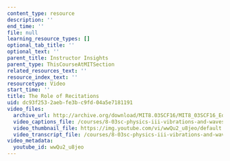 ```yaml
---
content_type: resource
description: ''
end_time: ''
file: null
learning_resource_types: []
optional_tab_title: ''
optional_text: ''
parent_title: Instructor Insights
parent_type: ThisCourseAtMITSection
related_resources_text: ''
resource_index_text: ''
resourcetype: Video
start_time: ''
title: The Role of Recitations
uid: dc93f253-2aeb-fe3b-c9fd-04a5e7181191
video_files:
  archive_url: http://archive.org/download/MIT8.03SCF16/MIT8_03SCF16_Educator09_Recitations_300k.mp4
  video_captions_file: /courses/8-03sc-physics-iii-vibrations-and-waves-fall-2016/bfbf7398e2a2540383c1e25bd25d555e_wwQu2_u8jeo.vtt
  video_thumbnail_file: https://img.youtube.com/vi/wwQu2_u8jeo/default.jpg
  video_transcript_file: /courses/8-03sc-physics-iii-vibrations-and-waves-fall-2016/0a8a52dbcc21a0e1c60b2558ff04abc1_wwQu2_u8jeo.pdf
video_metadata:
  youtube_id: wwQu2_u8jeo
---
```

